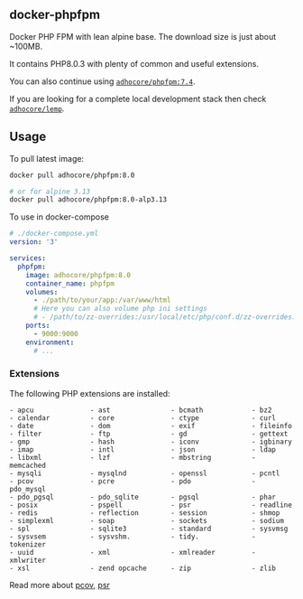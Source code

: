 ## docker-phpfpm

Docker PHP FPM with lean alpine base. The download size is just about ~100MB.

It contains PHP8.0.3 with plenty of common and useful extensions.

You can also continue using [`adhocore/phpfpm:7.4`](
https://github.com/adhocore/docker-phpfpm/tree/7.4).

If you are looking for a complete local development stack then check
[`adhocore/lemp`](https://github.com/adhocore/docker-lemp).

## Usage
To pull latest image:

```sh
docker pull adhocore/phpfpm:8.0

# or for alpine 3.13
docker pull adhocore/phpfpm:8.0-alp3.13
```

To use in docker-compose
```yaml
# ./docker-compose.yml
version: '3'

services:
  phpfpm:
    image: adhocore/phpfpm:8.0
    container_name: phpfpm
    volumes:
      - ./path/to/your/app:/var/www/html
      # Here you can also volume php ini settings
      # - /path/to/zz-overrides:/usr/local/etc/php/conf.d/zz-overrides.ini
    ports:
      - 9000:9000
    environment:
      # ...
```

### Extensions

The following PHP extensions are installed:

```
- apcu              - ast               - bcmath            - bz2
- calendar          - core              - ctype             - curl
- date              - dom               - exif              - fileinfo
- filter            - ftp               - gd                - gettext
- gmp               - hash              - iconv             - igbinary
- imap              - intl              - json              - ldap
- libxml            - lzf               - mbstring          - memcached
- mysqli            - mysqlnd           - openssl           - pcntl
- pcov              - pcre              - pdo               - pdo_mysql
- pdo_pgsql         - pdo_sqlite        - pgsql             - phar
- posix             - pspell            - psr               - readline
- redis             - reflection        - session           - shmop
- simplexml         - soap              - sockets           - sodium
- spl               - sqlite3           - standard          - sysvmsg
- sysvsem           - sysvshm.          - tidy.             - tokenizer
- uuid              - xml               - xmlreader         - xmlwriter
- xsl               - zend opcache      - zip               - zlib
```

Read more about
[pcov](https://github.com/krakjoe/pcov),
[psr](https://github.com/jbboehr/php-psr) 
